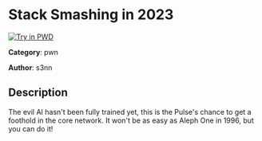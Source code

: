 # Stack Smashing in 2023

[![Try in PWD](https://raw.githubusercontent.com/play-with-docker/stacks/master/assets/images/button.png)](https://labs.play-with-docker.com/?stack=https://raw.githubusercontent.com/cybermouflons/CCSC-CTF-2023/master/pwn/stack-smashing-2023/docker-compose.yml)


**Category**: pwn

**Author**: s3nn

## Description

The evil AI hasn't been fully trained yet, this is the Pulse's chance to get a foothold in the core network. It won't be as easy as Aleph One in 1996, but you can do it!
